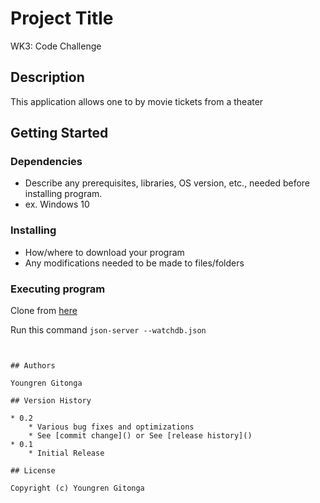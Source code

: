# Project Title

WK3: Code Challenge

## Description

 This application allows one to by movie tickets from a theater

## Getting Started

### Dependencies

* Describe any prerequisites, libraries, OS version, etc., needed before installing program.
* ex. Windows 10

### Installing

* How/where to download your program
* Any modifications needed to be made to files/folders

### Executing program

Clone from [here](https://git@github.com/Yuongren/WK3-Code-Challenge.git)

Run this command `json-server --watchdb.json`

```


## Authors

Youngren Gitonga

## Version History

* 0.2
    * Various bug fixes and optimizations
    * See [commit change]() or See [release history]()
* 0.1
    * Initial Release

## License

Copyright (c) Youngren Gitonga
